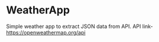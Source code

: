 # WeatherApp
Simple weather app to extract JSON data from API.
API link- https://openweathermap.org/api
